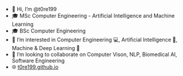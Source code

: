 - 👋 Hi, I’m @t0re199
- 🎓 MSc Computer Engineering - Artificial Intelligence and Machine Learning 
- 🎓 BSc Computer Engineering 
- 👀 I’m interested in Computer Engineering 💻, Artificial Intelligence 🤖, Machine & Deep Learning 🧠 
- 💞️ I’m looking to collaborate on Computer Vison, NLP, Biomedical AI, Software Engineering
- 🌐 [t0re199.github.io](https://t0re199.github.io/)

<!---
t0re199/t0re199 is a ✨ special ✨ repository because its `README.md` (this file) appears on your GitHub profile.
You can click the Preview link to take a look at your changes.
--->
